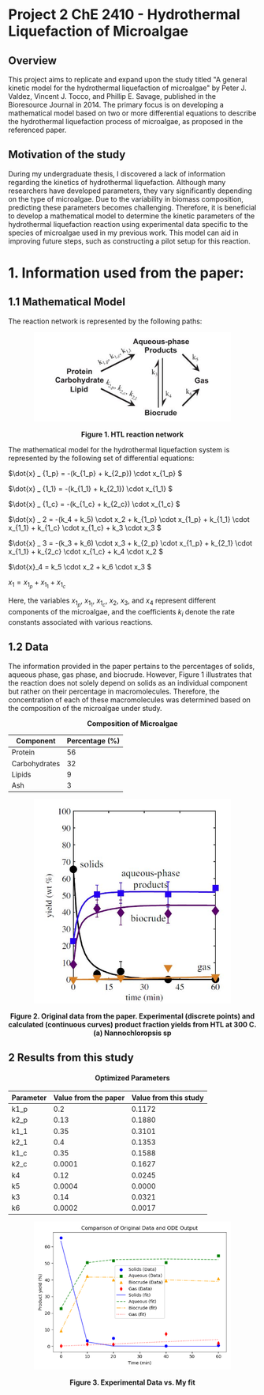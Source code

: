 # Project 2 ChE 2410 - Hydrothermal Liquefaction of Microalgae
## Overview
This project aims to replicate and expand upon the study titled "A general kinetic model for the hydrothermal liquefaction of microalgae" by Peter J. Valdez, Vincent J. Tocco, and Phillip E. Savage, published in the Bioresource Journal in 2014. The primary focus is on developing a mathematical model based on two or more differential equations to describe the hydrothermal liquefaction process of microalgae, as proposed in the referenced paper.

## Motivation of the study

During my undergraduate thesis, I discovered a lack of information regarding the kinetics of hydrothermal liquefaction. Although many researchers have developed parameters, they vary significantly depending on the type of microalgae. Due to the variability in biomass composition, predicting these parameters becomes challenging. Therefore, it is beneficial to develop a mathematical model to determine the kinetic parameters of the hydrothermal liquefaction reaction using experimental data specific to the species of microalgae used in my previous work. This model can aid in improving future steps, such as constructing a pilot setup for this reaction.

# 1. Information used from the paper:

## 1.1 Mathematical Model

The reaction network is represented by the following paths: 

<div align="center">
  <img src="Reaction_network.JPG" alt="data" width="400">
  <p style="font-weight:bold;"> Figure 1. HTL reaction network </p>
</div>

The mathematical model for the hydrothermal liquefaction system is represented by the following set of differential equations:

$\dot{x} _ {1_p} = -(k_{1_p} + k_{2_p}) \cdot x_{1_p} $

$\dot{x} _ {1_1} = -(k_{1_1} + k_{2_1}) \cdot x_{1_1} $

$\dot{x} _ {1_c} = -(k_{1_c} + k_{2_c}) \cdot x_{1_c} $

$\dot{x} _ 2 = -(k_4 + k_5) \cdot x_2 + k_{1_p} \cdot x_{1_p} + k_{1_1} \cdot x_{1_1} + k_{1_c} \cdot x_{1_c} + k_3 \cdot x_3 $

$\dot{x} _ 3 = -(k_3 + k_6) \cdot x_3 + k_{2_p} \cdot x_{1_p} + k_{2_1} \cdot x_{1_1} + k_{2_c} \cdot x_{1_c} + k_4 \cdot x_2 $

$\dot{x}_4 = k_5 \cdot x_2 + k_6 \cdot x_3 $

$x_1 = x_{1_p} + x_{1_1} + x_{1_c}$

Here, the variables $x_{1_p}$, $x_{1_1}$, $x_{1_c}$, $x_2$, $x_3$, and $x_4$ represent different components of the microalgae, and the coefficients $k_i$ denote the rate constants associated with various reactions.

## 1.2 Data

The information provided in the paper pertains to the percentages of solids, aqueous phase, gas phase, and biocrude. However, Figure 1 illustrates that the reaction does not solely depend on solids as an individual component but rather on their percentage in macromolecules. Therefore, the concentration of each of these macromolecules was determined based on the composition of the microalgae under study.

<div align="center">
  <p><b>Composition of Microalgae</b></p>

  | Component     | Percentage (%)|
  |---------------|------------|
  | Protein       | 56       |
  | Carbohydrates | 32       |
  | Lipids        | 9       |
  | Ash           | 3       |
</div>

<div align="center">
  <img src="plot.JPG" alt="data" width="400">
  <p style="font-weight:bold;"> Figure 2. Original data from the paper. Experimental (discrete points) and calculated (continuous curves) product fraction yields from HTL at     300 C. (a) Nannochloropsis sp </p>
</div>

## 2 Results from this study

<div align="center">
  
#### Optimized Parameters

| Parameter | Value from the paper | Value from this study |
|-----------|----------------------|-----------------------|
| k1_p      | 0.2                  | 0.1172                |
| k2_p      | 0.13                 | 0.1880                |
| k1_1      | 0.35                 | 0.3101                |
| k2_1      | 0.4                  | 0.1353                |
| k1_c      | 0.35                 | 0.1588                |
| k2_c      | 0.0001               | 0.1627                |
| k4        | 0.12                 | 0.0245                |
| k5        | 0.0004               | 0.0000                |
| k3        | 0.14                 | 0.0321                |
| k6        | 0.0002               | 0.0017                |

</div>



<div align="center">
  <img src="ODE_output.png" alt="data" width="400">
  <p style="font-weight:bold;"> Figure 3. Experimental Data vs. My fit </p>
</div>


